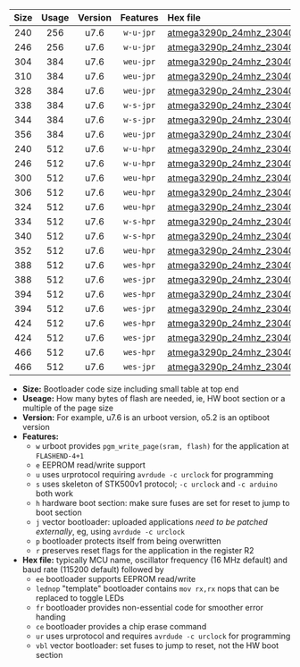 |Size|Usage|Version|Features|Hex file|
|:-:|:-:|:-:|:-:|:--|
|240|256|u7.6|`w-u-jpr`|[atmega3290p_24mhz_230400bps_ur_vbl.hex](https://raw.githubusercontent.com/stefanrueger/urboot/main/bootloaders/atmega3290p/fcpu_24mhz/230400_bps/atmega3290p_24mhz_230400bps_ur_vbl.hex)|
|246|256|u7.6|`w-u-jpr`|[atmega3290p_24mhz_230400bps_lednop_ur_vbl.hex](https://raw.githubusercontent.com/stefanrueger/urboot/main/bootloaders/atmega3290p/fcpu_24mhz/230400_bps/atmega3290p_24mhz_230400bps_lednop_ur_vbl.hex)|
|304|384|u7.6|`weu-jpr`|[atmega3290p_24mhz_230400bps_ee_ur_vbl.hex](https://raw.githubusercontent.com/stefanrueger/urboot/main/bootloaders/atmega3290p/fcpu_24mhz/230400_bps/atmega3290p_24mhz_230400bps_ee_ur_vbl.hex)|
|310|384|u7.6|`weu-jpr`|[atmega3290p_24mhz_230400bps_ee_lednop_ur_vbl.hex](https://raw.githubusercontent.com/stefanrueger/urboot/main/bootloaders/atmega3290p/fcpu_24mhz/230400_bps/atmega3290p_24mhz_230400bps_ee_lednop_ur_vbl.hex)|
|328|384|u7.6|`weu-jpr`|[atmega3290p_24mhz_230400bps_ee_lednop_fr_ur_vbl.hex](https://raw.githubusercontent.com/stefanrueger/urboot/main/bootloaders/atmega3290p/fcpu_24mhz/230400_bps/atmega3290p_24mhz_230400bps_ee_lednop_fr_ur_vbl.hex)|
|338|384|u7.6|`w-s-jpr`|[atmega3290p_24mhz_230400bps_vbl.hex](https://raw.githubusercontent.com/stefanrueger/urboot/main/bootloaders/atmega3290p/fcpu_24mhz/230400_bps/atmega3290p_24mhz_230400bps_vbl.hex)|
|344|384|u7.6|`w-s-jpr`|[atmega3290p_24mhz_230400bps_lednop_vbl.hex](https://raw.githubusercontent.com/stefanrueger/urboot/main/bootloaders/atmega3290p/fcpu_24mhz/230400_bps/atmega3290p_24mhz_230400bps_lednop_vbl.hex)|
|356|384|u7.6|`weu-jpr`|[atmega3290p_24mhz_230400bps_ee_lednop_fr_ce_ur_vbl.hex](https://raw.githubusercontent.com/stefanrueger/urboot/main/bootloaders/atmega3290p/fcpu_24mhz/230400_bps/atmega3290p_24mhz_230400bps_ee_lednop_fr_ce_ur_vbl.hex)|
|240|512|u7.6|`w-u-hpr`|[atmega3290p_24mhz_230400bps_ur.hex](https://raw.githubusercontent.com/stefanrueger/urboot/main/bootloaders/atmega3290p/fcpu_24mhz/230400_bps/atmega3290p_24mhz_230400bps_ur.hex)|
|246|512|u7.6|`w-u-hpr`|[atmega3290p_24mhz_230400bps_lednop_ur.hex](https://raw.githubusercontent.com/stefanrueger/urboot/main/bootloaders/atmega3290p/fcpu_24mhz/230400_bps/atmega3290p_24mhz_230400bps_lednop_ur.hex)|
|300|512|u7.6|`weu-hpr`|[atmega3290p_24mhz_230400bps_ee_ur.hex](https://raw.githubusercontent.com/stefanrueger/urboot/main/bootloaders/atmega3290p/fcpu_24mhz/230400_bps/atmega3290p_24mhz_230400bps_ee_ur.hex)|
|306|512|u7.6|`weu-hpr`|[atmega3290p_24mhz_230400bps_ee_lednop_ur.hex](https://raw.githubusercontent.com/stefanrueger/urboot/main/bootloaders/atmega3290p/fcpu_24mhz/230400_bps/atmega3290p_24mhz_230400bps_ee_lednop_ur.hex)|
|324|512|u7.6|`weu-hpr`|[atmega3290p_24mhz_230400bps_ee_lednop_fr_ur.hex](https://raw.githubusercontent.com/stefanrueger/urboot/main/bootloaders/atmega3290p/fcpu_24mhz/230400_bps/atmega3290p_24mhz_230400bps_ee_lednop_fr_ur.hex)|
|334|512|u7.6|`w-s-hpr`|[atmega3290p_24mhz_230400bps.hex](https://raw.githubusercontent.com/stefanrueger/urboot/main/bootloaders/atmega3290p/fcpu_24mhz/230400_bps/atmega3290p_24mhz_230400bps.hex)|
|340|512|u7.6|`w-s-hpr`|[atmega3290p_24mhz_230400bps_lednop.hex](https://raw.githubusercontent.com/stefanrueger/urboot/main/bootloaders/atmega3290p/fcpu_24mhz/230400_bps/atmega3290p_24mhz_230400bps_lednop.hex)|
|352|512|u7.6|`weu-hpr`|[atmega3290p_24mhz_230400bps_ee_lednop_fr_ce_ur.hex](https://raw.githubusercontent.com/stefanrueger/urboot/main/bootloaders/atmega3290p/fcpu_24mhz/230400_bps/atmega3290p_24mhz_230400bps_ee_lednop_fr_ce_ur.hex)|
|388|512|u7.6|`wes-hpr`|[atmega3290p_24mhz_230400bps_ee.hex](https://raw.githubusercontent.com/stefanrueger/urboot/main/bootloaders/atmega3290p/fcpu_24mhz/230400_bps/atmega3290p_24mhz_230400bps_ee.hex)|
|388|512|u7.6|`wes-jpr`|[atmega3290p_24mhz_230400bps_ee_vbl.hex](https://raw.githubusercontent.com/stefanrueger/urboot/main/bootloaders/atmega3290p/fcpu_24mhz/230400_bps/atmega3290p_24mhz_230400bps_ee_vbl.hex)|
|394|512|u7.6|`wes-hpr`|[atmega3290p_24mhz_230400bps_ee_lednop.hex](https://raw.githubusercontent.com/stefanrueger/urboot/main/bootloaders/atmega3290p/fcpu_24mhz/230400_bps/atmega3290p_24mhz_230400bps_ee_lednop.hex)|
|394|512|u7.6|`wes-jpr`|[atmega3290p_24mhz_230400bps_ee_lednop_vbl.hex](https://raw.githubusercontent.com/stefanrueger/urboot/main/bootloaders/atmega3290p/fcpu_24mhz/230400_bps/atmega3290p_24mhz_230400bps_ee_lednop_vbl.hex)|
|424|512|u7.6|`wes-hpr`|[atmega3290p_24mhz_230400bps_ee_lednop_fr.hex](https://raw.githubusercontent.com/stefanrueger/urboot/main/bootloaders/atmega3290p/fcpu_24mhz/230400_bps/atmega3290p_24mhz_230400bps_ee_lednop_fr.hex)|
|424|512|u7.6|`wes-jpr`|[atmega3290p_24mhz_230400bps_ee_lednop_fr_vbl.hex](https://raw.githubusercontent.com/stefanrueger/urboot/main/bootloaders/atmega3290p/fcpu_24mhz/230400_bps/atmega3290p_24mhz_230400bps_ee_lednop_fr_vbl.hex)|
|466|512|u7.6|`wes-hpr`|[atmega3290p_24mhz_230400bps_ee_lednop_fr_ce.hex](https://raw.githubusercontent.com/stefanrueger/urboot/main/bootloaders/atmega3290p/fcpu_24mhz/230400_bps/atmega3290p_24mhz_230400bps_ee_lednop_fr_ce.hex)|
|466|512|u7.6|`wes-jpr`|[atmega3290p_24mhz_230400bps_ee_lednop_fr_ce_vbl.hex](https://raw.githubusercontent.com/stefanrueger/urboot/main/bootloaders/atmega3290p/fcpu_24mhz/230400_bps/atmega3290p_24mhz_230400bps_ee_lednop_fr_ce_vbl.hex)|

- **Size:** Bootloader code size including small table at top end
- **Useage:** How many bytes of flash are needed, ie, HW boot section or a multiple of the page size
- **Version:** For example, u7.6 is an urboot version, o5.2 is an optiboot version
- **Features:**
  + `w` urboot provides `pgm_write_page(sram, flash)` for the application at `FLASHEND-4+1`
  + `e` EEPROM read/write support
  + `u` uses urprotocol requiring `avrdude -c urclock` for programming
  + `s` uses skeleton of STK500v1 protocol; `-c urclock` and `-c arduino` both work
  + `h` hardware boot section: make sure fuses are set for reset to jump to boot section
  + `j` vector bootloader: uploaded applications *need to be patched externally*, eg, using `avrdude -c urclock`
  + `p` bootloader protects itself from being overwritten
  + `r` preserves reset flags for the application in the register R2
- **Hex file:** typically MCU name, oscillator frequency (16 MHz default) and baud rate (115200 default) followed by
  + `ee` bootloader supports EEPROM read/write
  + `lednop` "template" bootloader contains `mov rx,rx` nops that can be replaced to toggle LEDs
  + `fr` bootloader provides non-essential code for smoother error handing
  + `ce` bootloader provides a chip erase command
  + `ur` uses urprotocol and requires `avrdude -c urclock` for programming
  + `vbl` vector bootloader: set fuses to jump to reset, not the HW boot section
